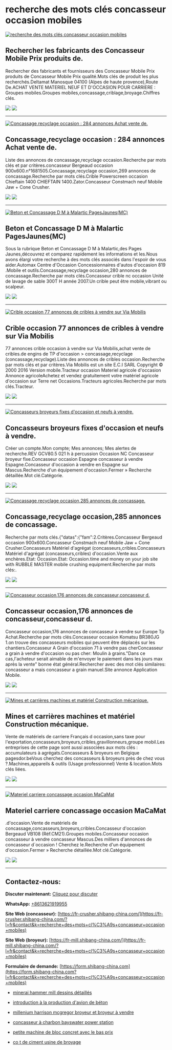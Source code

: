 # recherche des mots clés concasseur occasion mobiles

<a href="https://swt.shibang-china.com/?l=fr&img&k=recherche+des+mots+cl%C3%A9s+concasseur+occasion+mobiles" target="_blank">![recherche des mots clés concasseur occasion mobiles](http://static.shibang-china.com/all-800x300/1349.jpg)</a>

## Rechercher les fabricants des Concasseur Mobile Prix produits de.
Rechercher des fabricants et fournisseurs des Concasseur Mobile Prix produits de Concasseur Mobile Prix qualité.Mots clés de produit les plus recherchés.Deltamat Manosque 04100 (Alpes de haute provence),Route De.ACHAT VENTE MATERIEL NEUF ET D&#39;OCCASION POUR CARRIERE : Groupes mobiles.Groupes mobiles,concassage,criblage,broyage.Chiffres clés.


<a href="https://whatsapp.shibangsoft.com/WhatsApp.php" target="_blank" title="WhatsApp">![](http://static.shibang-china.com/icon/whatsapp.png)</a> <a href="https://swt.shibang-china.com/?l=fr&icon&k=recherche+des+mots+cl%C3%A9s+concasseur+occasion+mobiles" target="_blank">![](http://static.shibang-china.com/icon/chat-fr.png)</a>

---

<a href="https://swt.shibang-china.com/?l=fr&img&k=recherche+des+mots+cl%C3%A9s+concasseur+occasion+mobiles" target="_blank">![Concassage,recyclage occasion : 284 annonces Achat vente de.](http://static.shibang-china.com/all-800x300/1188.jpg)</a>

## Concassage,recyclage occasion : 284 annonces Achat vente de.
Liste des annonces de concassage,recyclage occasion.Recherche par mots clés et par critères.concasseur Bergeaud occasion 900x600.n°1681505.Concassage,recyclage occasion,269 annonces de concassage.Recherche par mots clés.Crible Powerscreen occasion Chieftain 1400 CHIEFTAIN 1400.Zator.Concasseur Constmach neuf Mobile Jaw + Cone Crusher.


<a href="https://whatsapp.shibangsoft.com/WhatsApp.php" target="_blank" title="WhatsApp">![](http://static.shibang-china.com/icon/whatsapp.png)</a> <a href="https://swt.shibang-china.com/?l=fr&icon&k=recherche+des+mots+cl%C3%A9s+concasseur+occasion+mobiles" target="_blank">![](http://static.shibang-china.com/icon/chat-fr.png)</a>

---

<a href="https://swt.shibang-china.com/?l=fr&img&k=recherche+des+mots+cl%C3%A9s+concasseur+occasion+mobiles" target="_blank">![Beton et Concassage D M à Malartic PagesJaunes(MC)](http://static.shibang-china.com/all-800x300/919.jpg)</a>

## Beton et Concassage D M à Malartic PagesJaunes(MC)
Sous la rubrique Beton et Concassage D M à Malartic,des Pages Jaunes,découvrez et comparez rapidement les informations et les.Nous avons élargi votre recherche à des mots clés associés dans l&#39;espoir de vous aider.Automax Centre d&#39;Occasion Concessionnaires d&#39;autos d&#39;occasion 819 .Mobile et outils.Concassage,recyclage occasion,280 annonces de concassage.Recherche par mots clés.Concasseur crible nc occasion Unité de lavage de sable 300T H année 2007.Un crible peut être mobile,vibrant ou scalpeur.


<a href="https://whatsapp.shibangsoft.com/WhatsApp.php" target="_blank" title="WhatsApp">![](http://static.shibang-china.com/icon/whatsapp.png)</a> <a href="https://swt.shibang-china.com/?l=fr&icon&k=recherche+des+mots+cl%C3%A9s+concasseur+occasion+mobiles" target="_blank">![](http://static.shibang-china.com/icon/chat-fr.png)</a>

---

<a href="https://swt.shibang-china.com/?l=fr&img&k=recherche+des+mots+cl%C3%A9s+concasseur+occasion+mobiles" target="_blank">![Crible occasion 77 annonces de cribles à vendre sur Via Mobilis](http://static.shibang-china.com/all-800x300/793.jpg)</a>

## Crible occasion 77 annonces de cribles à vendre sur Via Mobilis
77 annonces crible occasion à vendre sur Via Mobilis,achat vente de cribles.de engins de TP d&#39;occasion &gt; concassage,recyclage (concassage,recyclage).Liste des annonces de cribles occasion.Recherche par mots clés et par critères.Via Mobilis est un site E.C.I SARL Copyright © 2000 2016 Version mobile.Tracteur occasion Materiel agricole d&#39;occasion Annonce agricoleAchetez et vendez gratuitement votre matériel agricole d&#39;occasion sur Terre net Occasions.Tracteurs agricoles.Recherche par mots clés.Tracteur.


<a href="https://whatsapp.shibangsoft.com/WhatsApp.php" target="_blank" title="WhatsApp">![](http://static.shibang-china.com/icon/whatsapp.png)</a> <a href="https://swt.shibang-china.com/?l=fr&icon&k=recherche+des+mots+cl%C3%A9s+concasseur+occasion+mobiles" target="_blank">![](http://static.shibang-china.com/icon/chat-fr.png)</a>

---

<a href="https://swt.shibang-china.com/?l=fr&img&k=recherche+des+mots+cl%C3%A9s+concasseur+occasion+mobiles" target="_blank">![Concasseurs broyeurs fixes d&#39;occasion et neufs à vendre.](http://static.shibang-china.com/all-800x300/1451.jpg)</a>

## Concasseurs broyeurs fixes d&#39;occasion et neufs à vendre.
Créer un compte.Mon compte; Mes annonces; Mes alertes de recherche.REV GCV80.5 021 h à percussion Occasion NC Concasseur broyeur fixe.Concasseur occasion Espagne concasseur à vendre Espagne.Concasseur d&#39;occasion à vendre en Espagne sur Mascus.Recherche d&#39;un équipement d&#39;occasion.Fermer » Recherche détaillée.Mot clé.Catégorie.


<a href="https://whatsapp.shibangsoft.com/WhatsApp.php" target="_blank" title="WhatsApp">![](http://static.shibang-china.com/icon/whatsapp.png)</a> <a href="https://swt.shibang-china.com/?l=fr&icon&k=recherche+des+mots+cl%C3%A9s+concasseur+occasion+mobiles" target="_blank">![](http://static.shibang-china.com/icon/chat-fr.png)</a>

---

<a href="https://swt.shibang-china.com/?l=fr&img&k=recherche+des+mots+cl%C3%A9s+concasseur+occasion+mobiles" target="_blank">![Concassage,recyclage occasion,285 annonces de concassage.](http://static.shibang-china.com/all-800x300/1057.jpg)</a>

## Concassage,recyclage occasion,285 annonces de concassage.
Recherche par mots clés.{&quot;datas&quot;:{&quot;fam&quot;:2.Critères.Concasseur Bergeaud occasion 900x600.Concasseur Constmach neuf Mobile Jaw + Cone Crusher.Concasseurs Matériel d&#39;agrégat (concasseurs,cribles.Concasseurs Matériel d&#39;agrégat (concasseurs,cribles) d&#39;occasion.Vente aux enchères.Etat: Occasion.Etat: Occasion.time and money on your job site with RUBBLE MASTER mobile crushing equipment.Recherche par mots clés:.


<a href="https://whatsapp.shibangsoft.com/WhatsApp.php" target="_blank" title="WhatsApp">![](http://static.shibang-china.com/icon/whatsapp.png)</a> <a href="https://swt.shibang-china.com/?l=fr&icon&k=recherche+des+mots+cl%C3%A9s+concasseur+occasion+mobiles" target="_blank">![](http://static.shibang-china.com/icon/chat-fr.png)</a>

---

<a href="https://swt.shibang-china.com/?l=fr&img&k=recherche+des+mots+cl%C3%A9s+concasseur+occasion+mobiles" target="_blank">![Concasseur occasion,176 annonces de concasseur,concasseur d.](http://static.shibang-china.com/all-800x300/997.jpg)</a>

## Concasseur occasion,176 annonces de concasseur,concasseur d.
Concasseur occasion,176 annonces de concasseur à vendre sur Europe Tp Achat.Recherche par mots clés.Concasseur occasion Komatsu BR380JG 1.on trouve des concasseurs mobiles qui peuvent être déplacés sur les chantiers.Concasseur A Grain d&#39;occasion 71 à vendre pas cherConcasseur a grain à vendre d&#39;occasion ou pas cher: Moulin à grains.&quot;Dans ce cas,l&#39;acheteur serait aimable de m&#39;envoyer le paiement dans les jours max après la vente&quot; bonne état général.Rechercher avec des mot clés similaires: concasseur a mais concasseur a grain manuel.Site annonce Application Mobile.


<a href="https://whatsapp.shibangsoft.com/WhatsApp.php" target="_blank" title="WhatsApp">![](http://static.shibang-china.com/icon/whatsapp.png)</a> <a href="https://swt.shibang-china.com/?l=fr&icon&k=recherche+des+mots+cl%C3%A9s+concasseur+occasion+mobiles" target="_blank">![](http://static.shibang-china.com/icon/chat-fr.png)</a>

---

<a href="https://swt.shibang-china.com/?l=fr&img&k=recherche+des+mots+cl%C3%A9s+concasseur+occasion+mobiles" target="_blank">![Mines et carrières machines et matériel Construction mécanique.](http://static.shibang-china.com/all-800x300/94.jpg)</a>

## Mines et carrières machines et matériel Construction mécanique.
Vente de matériels de carriere Français d occasion,sans taxe pour l&#39;exportation,concasseurs,broyeurs,cribles,gravillonneurs,groupe mobil.Les entreprises de cette page sont aussi associées aux mots clés : accumulateurs à agrégats.Concasseurs &amp; broyeurs en Belgique pagesdor.beVous cherchez des concasseurs &amp; broyeurs près de chez vous ?.Machines,appareils &amp; outils (Usage professionnel) Vente &amp; location.Mots clés liées.


<a href="https://whatsapp.shibangsoft.com/WhatsApp.php" target="_blank" title="WhatsApp">![](http://static.shibang-china.com/icon/whatsapp.png)</a> <a href="https://swt.shibang-china.com/?l=fr&icon&k=recherche+des+mots+cl%C3%A9s+concasseur+occasion+mobiles" target="_blank">![](http://static.shibang-china.com/icon/chat-fr.png)</a>

---

<a href="https://swt.shibang-china.com/?l=fr&img&k=recherche+des+mots+cl%C3%A9s+concasseur+occasion+mobiles" target="_blank">![Materiel carriere concassage occasion MaCaMat](http://static.shibang-china.com/all-800x300/1119.jpg)</a>

## Materiel carriere concassage occasion MaCaMat
.d&#39;occasion.Vente de matériels de concassage,concasseurs,broyeurs,cribles.Concasseur d&#39;occasion Bergeaud VB108 (Réf.CM21).Groupes mobiles.Concasseur occasion concasseur à vendre concasseur Mascus.Des milliers d&#39;annonces de concasseur d´occasion ! Cherchez le.Recherche d&#39;un équipement d&#39;occasion.Fermer » Recherche détaillée.Mot clé.Catégorie.


<a href="https://whatsapp.shibangsoft.com/WhatsApp.php" target="_blank" title="WhatsApp">![](http://static.shibang-china.com/icon/whatsapp.png)</a> <a href="https://swt.shibang-china.com/?l=fr&icon&k=recherche+des+mots+cl%C3%A9s+concasseur+occasion+mobiles" target="_blank">![](http://static.shibang-china.com/icon/chat-fr.png)</a>

---
## Contactez-nous:

**Discuter maintenant:** [Cliquez pour discuter](https://swt.shibang-china.com?l=fr&contact&k=recherche+des+mots+cl%C3%A9s+concasseur+occasion+mobiles)

**WhatsApp:**  [+8613621919955](https://whatsapp.shibangsoft.com/WhatsApp.php)

**Site Web (concasseur):** [https://fr-crusher.shibang-china.com/](https://fr-crusher.shibang-china.com/?l=fr&contact&k=recherche+des+mots+cl%C3%A9s+concasseur+occasion+mobiles)

**Site Web (broyeur):** [https://fr-mill.shibang-china.com/](https://fr-mill.shibang-china.com/?l=fr&contact&k=recherche+des+mots+cl%C3%A9s+concasseur+occasion+mobiles)

**Formulaire de demande:** [https://form.shibang-china.com](https://form.shibang-china.com?l=fr&contact&k=recherche+des+mots+cl%C3%A9s+concasseur+occasion+mobiles)

* [minerai hammer mill dessins détaillés](../34/minerai%20hammer%20mill%20dessins%20d%C3%A9taill%C3%A9s.md)

* [introduction à la production d&#39;avion de béton](../40/introduction%20%C3%A0%20la%20production%20d%26%2339%3Bavion%20de%20b%C3%A9ton.md)

* [millenium harrison mcgregor broyeur et broyeur à vendre](../30/millenium%20harrison%20mcgregor%20broyeur%20et%20broyeur%20%C3%A0%20vendre.md)

* [concasseur à charbon bayswater power station](../35/concasseur%20%C3%A0%20charbon%20bayswater%20power%20station.md)

* [petite machine de bloc concret avec le bas prix](../36/petite%20machine%20de%20bloc%20concret%20avec%20le%20bas%20prix.md)

* [co t de ciment usine de broyage](../32/co%20t%20de%20ciment%20usine%20de%20broyage.md)